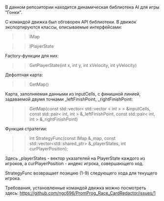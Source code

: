 В данном репозитории находится динамическая библиотека AI для игры "Гонки".

С командой движка был обговорен API библиотеки. В движок экспортируются классы, описываемые интерфейсами:
>> IMap

>> IPlayerState

Factory-функции для них:
>> GetPlayerState(int x, int y, int xVelocity, int yVelocity)

Дефолтная карта:
>> GetMap()

Карта, заполняемая данными из inputCells, 
с финишной линией, задаваемой двумя точками _leftFinishPoint, _rightFinishPoint:
>> GetMap(const std::vector< std::vector < int > > &inputCells,
>> 	const std::pair< int, int > &_leftFinishPoint,
>> 	const std::pair< int, int > &_rightFinishPoint)

Функция стратегии:
>> int StrategyFunc(const IMap &_map, const std::vector<std::shared_ptr<IPlayerState>> &_playerStates, int curPlayerPosition);

Здесь _playerStates - вектор указателей на PlayerState каждого из игроков, а curPlayerPosition - индекс игрока, совершающего ход.

StrategyFunc возвращает позицию (1-9) следующего хода для текущего игрока.

Требования, установленные командой движка можно посмотреть здесь: https://github.com/ngc696/PromProg_Race_CardRedactor/issues/1
